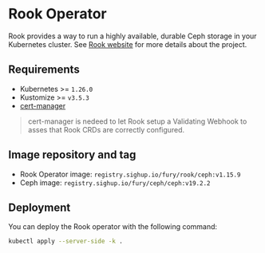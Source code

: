 # Rook Operator

<!-- <SD-DOCS> -->

Rook provides a way to run a highly available, durable Ceph storage in your Kubernetes
cluster. See [Rook website][rook-website] for more details about the project.

## Requirements

- Kubernetes >= `1.26.0`
- Kustomize >= `v3.5.3`
- [cert-manager][cert-manager]

> cert-manager is nedeed to let Rook setup a Validating Webhook to asses that Rook
> CRDs are correctly configured.

## Image repository and tag

- Rook Operator image: `registry.sighup.io/fury/rook/ceph:v1.15.9`
- Ceph image: `registry.sighup.io/fury/ceph/ceph:v19.2.2`

## Deployment

You can deploy the Rook operator with the following command:

```bash
kubectl apply --server-side -k .
```

<!-- Links -->

[rook-website]: https://rook.io/
[cert-manager]: https://github.com/sighupio/fury-kubernetes-ingress/tree/main/katalog/cert-manager

<!-- </SD-DOCS> -->

